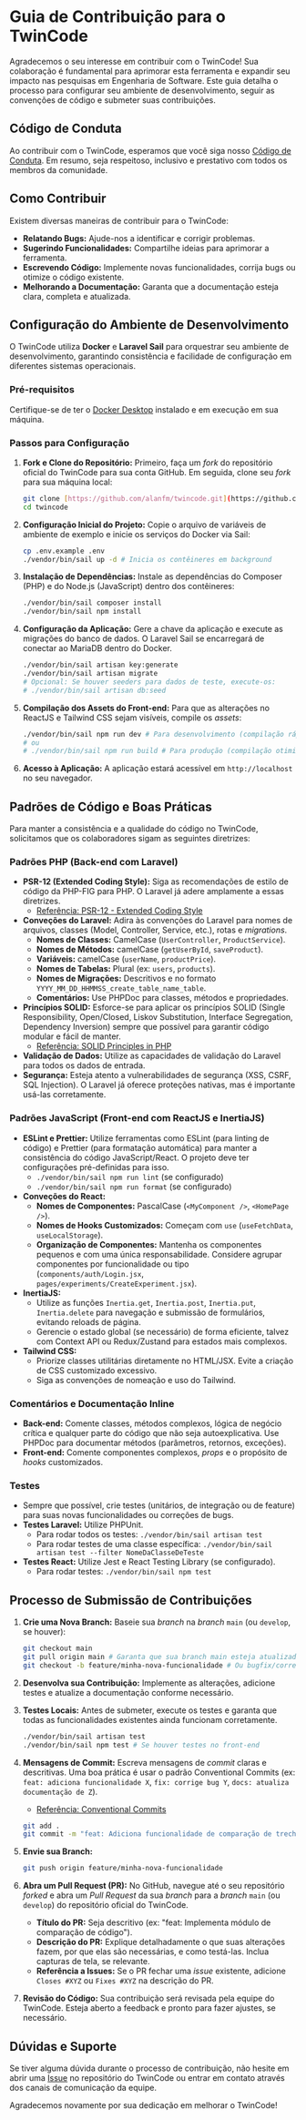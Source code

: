 # Guia de Contribuição para o TwinCode

Agradecemos o seu interesse em contribuir com o TwinCode! Sua colaboração é fundamental para aprimorar esta ferramenta e expandir seu impacto nas pesquisas em Engenharia de Software. Este guia detalha o processo para configurar seu ambiente de desenvolvimento, seguir as convenções de código e submeter suas contribuições.

## Código de Conduta

Ao contribuir com o TwinCode, esperamos que você siga nosso [Código de Conduta](code_of_conduct.md). Em resumo, seja respeitoso, inclusivo e prestativo com todos os membros da comunidade.

## Como Contribuir

Existem diversas maneiras de contribuir para o TwinCode:

* **Relatando Bugs:** Ajude-nos a identificar e corrigir problemas.
* **Sugerindo Funcionalidades:** Compartilhe ideias para aprimorar a ferramenta.
* **Escrevendo Código:** Implemente novas funcionalidades, corrija bugs ou otimize o código existente.
* **Melhorando a Documentação:** Garanta que a documentação esteja clara, completa e atualizada.

## Configuração do Ambiente de Desenvolvimento

O TwinCode utiliza **Docker** e **Laravel Sail** para orquestrar seu ambiente de desenvolvimento, garantindo consistência e facilidade de configuração em diferentes sistemas operacionais.

### Pré-requisitos

Certifique-se de ter o [Docker Desktop](https://www.docker.com/products/docker-desktop) instalado e em execução em sua máquina.

### Passos para Configuração

1.  **Fork e Clone do Repositório:**
    Primeiro, faça um *fork* do repositório oficial do TwinCode para sua conta GitHub. Em seguida, clone seu *fork* para sua máquina local:

    ```bash
    git clone [https://github.com/alanfm/twincode.git](https://github.com/alanfm/twincode.git)
    cd twincode
    ```

2.  **Configuração Inicial do Projeto:**
    Copie o arquivo de variáveis de ambiente de exemplo e inicie os serviços do Docker via Sail:

    ```bash
    cp .env.example .env
    ./vendor/bin/sail up -d # Inicia os contêineres em background
    ```

3.  **Instalação de Dependências:**
    Instale as dependências do Composer (PHP) e do Node.js (JavaScript) dentro dos contêineres:

    ```bash
    ./vendor/bin/sail composer install
    ./vendor/bin/sail npm install
    ```

4.  **Configuração da Aplicação:**
    Gere a chave da aplicação e execute as migrações do banco de dados. O Laravel Sail se encarregará de conectar ao MariaDB dentro do Docker.

    ```bash
    ./vendor/bin/sail artisan key:generate
    ./vendor/bin/sail artisan migrate
    # Opcional: Se houver seeders para dados de teste, execute-os:
    # ./vendor/bin/sail artisan db:seed
    ```

5.  **Compilação dos Assets do Front-end:**
    Para que as alterações no ReactJS e Tailwind CSS sejam visíveis, compile os *assets*:

    ```bash
    ./vendor/bin/sail npm run dev # Para desenvolvimento (compilação rápida e hot-reloading)
    # ou
    # ./vendor/bin/sail npm run build # Para produção (compilação otimizada)
    ```

6.  **Acesso à Aplicação:**
    A aplicação estará acessível em `http://localhost` no seu navegador.

## Padrões de Código e Boas Práticas

Para manter a consistência e a qualidade do código no TwinCode, solicitamos que os colaboradores sigam as seguintes diretrizes:

### Padrões PHP (Back-end com Laravel)

* **PSR-12 (Extended Coding Style):** Siga as recomendações de estilo de código da PHP-FIG para PHP. O Laravel já adere amplamente a essas diretrizes.
    * [Referência: PSR-12 - Extended Coding Style](https://www.php-fig.org/psr/psr-12/)
* **Conveções do Laravel:** Adira às convenções do Laravel para nomes de arquivos, classes (Model, Controller, Service, etc.), rotas e *migrations*.
    * **Nomes de Classes:** CamelCase (`UserController`, `ProductService`).
    * **Nomes de Métodos:** camelCase (`getUserById`, `saveProduct`).
    * **Variáveis:** camelCase (`userName`, `productPrice`).
    * **Nomes de Tabelas:** Plural (ex: `users`, `products`).
    * **Nomes de Migrações:** Descritivos e no formato `YYYY_MM_DD_HHMMSS_create_table_name_table`.
    * **Comentários:** Use PHPDoc para classes, métodos e propriedades.
* **Princípios SOLID:** Esforce-se para aplicar os princípios SOLID (Single Responsibility, Open/Closed, Liskov Substitution, Interface Segregation, Dependency Inversion) sempre que possível para garantir código modular e fácil de manter.
    * [Referência: SOLID Principles in PHP](https://medium.com/@dev_hassan/solid-principles-in-php-c39775080c98)
* **Validação de Dados:** Utilize as capacidades de validação do Laravel para todos os dados de entrada.
* **Segurança:** Esteja atento a vulnerabilidades de segurança (XSS, CSRF, SQL Injection). O Laravel já oferece proteções nativas, mas é importante usá-las corretamente.

### Padrões JavaScript (Front-end com ReactJS e InertiaJS)

* **ESLint e Prettier:** Utilize ferramentas como ESLint (para linting de código) e Prettier (para formatação automática) para manter a consistência do código JavaScript/React. O projeto deve ter configurações pré-definidas para isso.
    * `./vendor/bin/sail npm run lint` (se configurado)
    * `./vendor/bin/sail npm run format` (se configurado)
* **Conveções do React:**
    * **Nomes de Componentes:** PascalCase (`<MyComponent />`, `<HomePage />`).
    * **Nomes de Hooks Customizados:** Começam com `use` (`useFetchData`, `useLocalStorage`).
    * **Organização de Componentes:** Mantenha os componentes pequenos e com uma única responsabilidade. Considere agrupar componentes por funcionalidade ou tipo (`components/auth/Login.jsx`, `pages/experiments/CreateExperiment.jsx`).
* **InertiaJS:**
    * Utilize as funções `Inertia.get`, `Inertia.post`, `Inertia.put`, `Inertia.delete` para navegação e submissão de formulários, evitando reloads de página.
    * Gerencie o estado global (se necessário) de forma eficiente, talvez com Context API ou Redux/Zustand para estados mais complexos.
* **Tailwind CSS:**
    * Priorize classes utilitárias diretamente no HTML/JSX. Evite a criação de CSS customizado excessivo.
    * Siga as convenções de nomeação e uso do Tailwind.

### Comentários e Documentação Inline

* **Back-end:** Comente classes, métodos complexos, lógica de negócio crítica e qualquer parte do código que não seja autoexplicativa. Use PHPDoc para documentar métodos (parâmetros, retornos, exceções).
* **Front-end:** Comente componentes complexos, *props* e o propósito de *hooks* customizados.

### Testes

* Sempre que possível, crie testes (unitários, de integração ou de feature) para suas novas funcionalidades ou correções de bugs.
* **Testes Laravel:** Utilize PHPUnit.
    * Para rodar todos os testes: `./vendor/bin/sail artisan test`
    * Para rodar testes de uma classe específica: `./vendor/bin/sail artisan test --filter NomeDaClasseDeTeste`
* **Testes React:** Utilize Jest e React Testing Library (se configurado).
    * Para rodar testes: `./vendor/bin/sail npm test`

## Processo de Submissão de Contribuições

1.  **Crie uma Nova Branch:**
    Baseie sua *branch* na *branch* `main` (ou `develop`, se houver):

    ```bash
    git checkout main
    git pull origin main # Garanta que sua branch main esteja atualizada
    git checkout -b feature/minha-nova-funcionalidade # Ou bugfix/correcao-do-bug-x
    ```

2.  **Desenvolva sua Contribuição:**
    Implemente as alterações, adicione testes e atualize a documentação conforme necessário.

3.  **Testes Locais:**
    Antes de submeter, execute os testes e garanta que todas as funcionalidades existentes ainda funcionam corretamente.

    ```bash
    ./vendor/bin/sail artisan test
    ./vendor/bin/sail npm test # Se houver testes no front-end
    ```

4.  **Mensagens de Commit:**
    Escreva mensagens de *commit* claras e descritivas. Uma boa prática é usar o padrão Conventional Commits (ex: `feat: adiciona funcionalidade X`, `fix: corrige bug Y`, `docs: atualiza documentação de Z`).
    * [Referência: Conventional Commits](https://www.conventionalcommits.org/en/v1.0.0/)

    ```bash
    git add .
    git commit -m "feat: Adiciona funcionalidade de comparação de trechos de código"
    ```

5.  **Envie sua Branch:**

    ```bash
    git push origin feature/minha-nova-funcionalidade
    ```

6.  **Abra um Pull Request (PR):**
    No GitHub, navegue até o seu repositório *forked* e abra um *Pull Request* da sua *branch* para a *branch* `main` (ou `develop`) do repositório oficial do TwinCode.

    * **Título do PR:** Seja descritivo (ex: "feat: Implementa módulo de comparação de código").
    * **Descrição do PR:** Explique detalhadamente o que suas alterações fazem, por que elas são necessárias, e como testá-las. Inclua capturas de tela, se relevante.
    * **Referência a Issues:** Se o PR fechar uma *issue* existente, adicione `Closes #XYZ` ou `Fixes #XYZ` na descrição do PR.

7.  **Revisão do Código:**
    Sua contribuição será revisada pela equipe do TwinCode. Esteja aberto a feedback e pronto para fazer ajustes, se necessário.

## Dúvidas e Suporte

Se tiver alguma dúvida durante o processo de contribuição, não hesite em abrir uma [Issue](https://github.com/alanfm/twincode/issues) no repositório do TwinCode ou entrar em contato através dos canais de comunicação da equipe.

Agradecemos novamente por sua dedicação em melhorar o TwinCode!